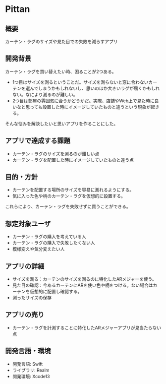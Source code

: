 # Pittan

## 概要
カーテン・ラグのサイズや見た目での失敗を減らすアプリ

## 開発背景
カーテン・ラグを買い替えたい時、困ることが2つある。
- 1つ目はサイズを測るということだ。サイズを測らないと窓に合わないカーテンを選んでしまうかもしれないし、思いのほか大きいラグが届くかもしれない。なにより測るのが難しい。
- 2つ目は部屋の雰囲気に合うかどうかだ。実際、店舗やWeb上で見た時に良いなと思っても設置した時にイメージしていたものと違うという現象が起きる。

そんな悩みを解決したいと思いアプリを作ることにした。

## アプリで達成する課題
- カーテン・ラグのサイズを測るのが難しい点
- カーテン・ラグを配置した時にイメージしていたものと違う点

## 目的・方針
- カーテンを配置する場所のサイズを容易に測れるようにする。
- 気に入った色や柄のカーテン・ラグを仮想的に設置する。

これらにより、カーテン・ラグを失敗せずに買うことができる。

## 想定対象ユーザ
- カーテン・ラグの購入を考えている人
- カーテン・ラグの購入で失敗したくない人
- 模様変えや気分変えたい人

## アプリの詳細
- サイズを測る：カーテンのサイズを測るのに特化したARメジャーを使う。
- 見た目の確認：今あるカーテンにARを使い色や柄をつける。ない場合はカーテンを仮想的に配置し確認する。
- 測ったサイズの保存

## アプリの売り
- カーテン・ラグを計測することに特化したARメジャーアプリが見当たらない点

## 開発言語・環境
- 開発言語: Swift
- ライブラリ: Realm
- 開発環境: Xcode13
